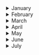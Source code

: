 
<details><summary>January</summary>

##### 7-01-2023
* [Does true kindness have to be selfless?](https://www.theguardian.com/books/2022/dec/26/the-big-idea-does-true-kindness-have-to-be-selfless) #kindness #psychology #insight
  
</p>
</details>
<details><summary>February</summary>

##### 2-02-2023
* [How Anger Affects the Body]((https://www.nytimes.com/2022/12/17/style/anger-body-health-effects.html) #society #insight #health #mindset

</p>
</details>
<details><summary>March</summary>

##### 4-03-2023
* [This revolutionary stroke treatment will save millions of lives. Eventually](https://www.nytimes.com/2023/03/01/magazine/evt-stroke-treatment.html) #insight #ideas #health #thrombectomy

</p>
</details>
<details><summary>April</summary>

##### 9-04-2023
* [Whatever the problem, it`s probably solved by walking](https://www.nytimes.com/2023/03/25/opinion/walking-hiking-spring.html) #insight #walker #mindset #health #problem-solver

</p>
</details>
<details><summary>May</summary>

##### 6-05-2023
* [This is what it sounds like when plants cry](https://www.nytimes.com/2023/03/30/science/plant-sounds-stress.html) #science #insight #biology #sound

#### 29-05-2023
* [The Finnish Secret to Happiness? Knowing When You Have Enough](https://www.nytimes.com/2023/04/01/world/europe/finland-happiness-optimism.html?action=click&module=card&pageType=theWeekenderLink) #insight #social #sociology #mindset
  
#### 31-05-2023
* [You wait ages for an AI chatbot to come along, then a whole bunch turn up. Why?](https://www.theguardian.com/commentisfree/2023/mar/25/you-wait-ages-for-an-ai-chatbot-to-come-along-then-a-whole-bunch-turn-up-chatgpt) #AI #insight #machine-learning
  
</p>
</details>
<details><summary>June</summary>

#### 19-06-2023
* [Gratitude Really is Good for You. Here’s What the Science Shows.](https://www.nytimes.com/2023/06/08/well/mind/gratitude-health-benefits.html?action=click&module=Well&pgtype=Homepage&section=Well) #science #insight #mindset

#### 22-06-2023
* [How slavery changed the Guardian, Britain and the world](https://www.theguardian.com/news/series/cotton-capital) #slavery #insight #economics #social

#### 24-06-2023
* [The moral crisis of America's doctors](https://www.nytimes.com/2023/06/15/magazine/doctors-moral-crises.html)
</p>
</details>
<details><summary>July</summary>

##### 7-01-2023
* [Why the super rich are inevitable](https://pudding.cool/2022/12/yard-sale/) #economy #psychology #insight
  
</p>
</details>
